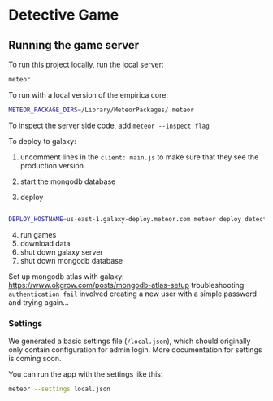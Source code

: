 # Detective Game

## Running the game server

To run this project locally, run the local server:

```sh
meteor
```

To run with a local version of the empirica core:
```sh
METEOR_PACKAGE_DIRS=/Library/MeteorPackages/ meteor
```

To inspect the server side code, add `meteor --inspect flag`


To deploy to galaxy:
1. uncomment lines in the `client: main.js` to make sure that they see the
production version
2. start the mongodb database

3. deploy
```sh

DEPLOY_HOSTNAME=us-east-1.galaxy-deploy.meteor.com meteor deploy detective.meteorapp.com --settings settings.json
```
4. run games
5. download data
6. shut down galaxy server
7. shut down mongodb database


Set up mongodb atlas with galaxy: https://www.okgrow.com/posts/mongodb-atlas-setup
troubleshooting `authentication fail` involved creating a new user with a simple password and trying again...



### Settings

We generated a basic settings file (`/local.json`), which should originally only contain configuration for admin login. More documentation for settings is coming soon.

You can run the app with the settings like this:

```sh
meteor --settings local.json
```
